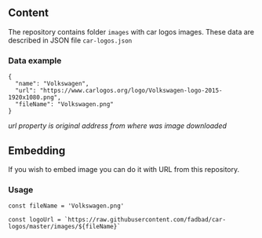 ## Content
The repository contains folder `images` with car logos images.
These data are described in JSON file `car-logos.json` 

### Data example 
```
{  
  "name": "Volkswagen",  
  "url": "https://www.carlogos.org/logo/Volkswagen-logo-2015-1920x1080.png",  
  "fileName": "Volkswagen.png"  
}
```
*url property is original address from where was image downloaded*

## Embedding
If you wish to embed image you can do it with URL from this repository.

### Usage
```
const fileName = 'Volkswagen.png'

const logoUrl = `https://raw.githubusercontent.com/fadbad/car-logos/master/images/${fileName}` 
```

